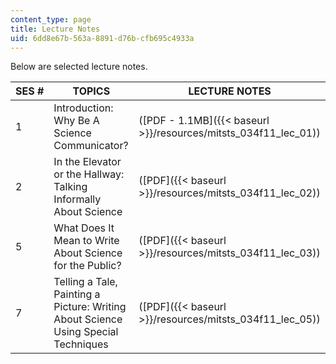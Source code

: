 ```yaml
---
content_type: page
title: Lecture Notes
uid: 6dd8e67b-563a-8891-d76b-cfb695c4933a
---
```


Below are selected lecture notes.

| SES # | TOPICS | LECTURE NOTES |
| --- | --- | --- |
| 1 | Introduction: Why Be A Science Communicator? | ([PDF - 1.1MB]({{< baseurl >}}/resources/mitsts_034f11_lec_01)) |
| 2 | In the Elevator or the Hallway: Talking Informally About Science | ([PDF]({{< baseurl >}}/resources/mitsts_034f11_lec_02)) |
| 5 | What Does It Mean to Write About Science for the Public? | ([PDF]({{< baseurl >}}/resources/mitsts_034f11_lec_03)) |
| 7 | Telling a Tale, Painting a Picture: Writing About Science Using Special Techniques | ([PDF]({{< baseurl >}}/resources/mitsts_034f11_lec_05))